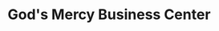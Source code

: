 ---
title: "God's Mercy Business Center"
url: /ganta/gods-mercy-business-center/
shop: Lebensmittel
---